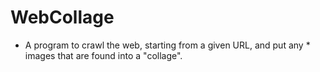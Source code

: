 # WebCollage
  * A program to crawl the web, starting from a given URL, and put any  * images that are found into a "collage".
